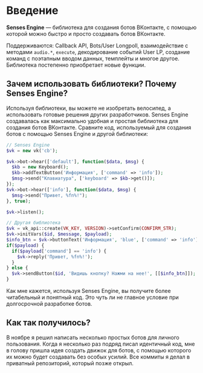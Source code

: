 # Введение
**Senses Engine** — библиотека для создания ботов ВКонтакте, с помощью которой можно быстро и просто создавать ботов ВКонтакте.

Поддерживаются: Callback API, Bots/User Longpoll, взаимодействие с методами `audio.*`, `execute`, декодирование событий User LP, создание команд с поэтапным вводом данных, темплейты и многое другое. Библиотека постепенно приобретает новые функции.

## Зачем использовать библиотеки? Почему Senses Engine?
Используя библиотеки, вы можете не изобретать велосипед, а использовать готовые решения других разработчиков. Senses Engine создавалась как максимально удобная и простая библиотека для создания ботов ВКонтакте. Сравните код, используемый для создания ботов с помощью Senses Engine и другой библиотеки:

```php
// Senses Engine
$vk = new vk('cb');

$vk->bot->hear(['default'], function($data, $msg) {
  $kb = new Keyboard();
  $kb->addTextButton('Информация', ['command' => 'info']);
  $msg->send("Клавиатура", ['keyboard' => $kb->get()]);
});
$vk->bot->hear(['info'], function($data, $msg) {
  $msg->send("Привет, %fn%!");
}, true);

$vk->listen();

// Другая библиотека
$vk = vk_api::create(VK_KEY, VERSION)->setConfirm(CONFIRM_STR);
$vk->initVars($id, $message, $payload);
$info_btn = $vk->buttonText('Информация', 'blue', ['command' => 'info']);
if($payload) {
  if($payload['command'] == 'info') {
    $vk->reply('Привет, %fn%!');
  }
} else {
  $vk->sendButton($id, 'Видишь кнопку? Нажми на нее!', [[$info_btn]]);
}
```

Как мне кажется, используя Senses Engine, вы получите более читабельный и понятный код. Это чуть ли не главное условие при долгосрочной разработке ботов.

## Как так получилось?
В ноябре я решил написать несколько простых ботов для личного пользования. Когда я несколько раз подряд писал идентичный код, мне в голову пришла идея создать движок для ботов, с помощью которого их можно будет создавать без особых усилий. Все коммиты я делал в приватный репозиторий, который позже открыл.
